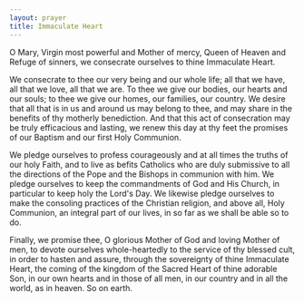 ```yaml
---
layout: prayer
title: Immaculate Heart
---
```

O Mary, Virgin most powerful and Mother of mercy, Queen of Heaven and Refuge of sinners, we consecrate ourselves to thine Immaculate Heart.

We consecrate to thee our very being and our whole life; all that we have, all that we love, all that we are. To thee we give our bodies, our hearts and our souls; to thee we give our homes, our families, our country. We desire that all that is in us and around us may belong to thee, and may share in the benefits of thy motherly benediction. And that this act of consecration may be truly efficacious and lasting, we renew this day at thy feet the promises of our Baptism and our first Holy Communion.

We pledge ourselves to profess courageously and at all times the truths of our holy Faith, and to live as befits Catholics who are duly submissive to all the directions of the Pope and the Bishops in communion with him. We pledge ourselves to keep the commandments of God and His Church, in particular to keep holy the Lord's Day. We likewise pledge ourselves to make the consoling practices of the Christian religion, and above all, Holy Communion, an integral part of our lives, in so far as we shall be able so to do.

Finally, we promise thee, O glorious Mother of God and loving Mother of men, to devote ourselves whole-heartedly to the service of thy blessed cult, in order to hasten and assure, through the sovereignty of thine Immaculate Heart, the coming of the kingdom of the Sacred Heart of thine adorable Son, in our own hearts and in those of all men, in our country and in all the world, as in heaven. So on earth.